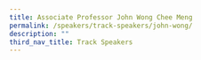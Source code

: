 ```yaml
---
title: Associate Professor John Wong Chee Meng
permalink: /speakers/track-speakers/john-wong/
description: ""
third_nav_title: Track Speakers
---
```

